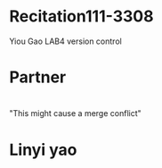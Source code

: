 # Recitation111-3308
Yiou Gao LAB4 version control



# Partner

# <Linyi yao>

"This might cause a merge conflict"

# Linyi yao

